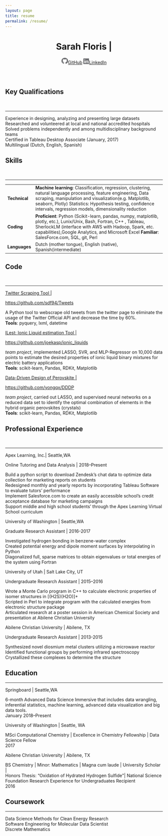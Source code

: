 ```yaml
---
layout: page
title: resume
permalink: /resume/
---
```

<head>
  <title>Sarah Floris, M.S. </title>
</head>
<body>
  <header class="header-details">
    <h1 class="name">Sarah Floris | </h1>
      <article>
        <a href="https://github.com/sdf94" target="_blank"><img src="./img/gh_icon.png" alt="github icon" width="21" height="21">GitHub</a>
        <a href="https://www.linkedin.com/in/sarah-floris/" target="_blank"><img src="./img/in_icon.png" alt="linkedin icon" width="18" height="18">LinkedIn</a>
      </article><br>
  </header>
  <section>
    <h2>Key Qualifications </h2><br><hr>
      <p>Experience in designing, analyzing and presenting large datasets <br /> Researched and volunteered at local and national accredited hospitals <br /> 
 Solved problems independently and among multidisciplinary background teams<br /> 
 Certified in Tableau Desktop Associate (January, 2017)<br /> 
 Multilingual (Dutch, English, Spanish) </p>
    <h2>Skills</h2><br><hr> 
    <table style="width:100%">
  <tr>
    <td><b>Technical</b></td>
    <td><b>Machine learning</b>: Classification, regression, clustering, natural language processing, feature engineering, Data scraping, manipulation and visualization(e.g. Matplotlib, seaborn, Plotly)
Statistics: Hypothesis testing, confidence intervals, regression models, dimensionality reduction
</td>
  </tr>
  <tr>
    <td><b>Coding</b></td>
    <td><b>Proficient</b>: Python (Scikit-learn, pandas, numpy, matplotlib, plotly, etc.), Lunix/Unix, Bash, Fortran, C++ , Tableau, SherlockLM (interface with AWS with Hadoop, Spark, etc. capabilities),Google Analytics, and Microsoft Excel
    <b>Familiar</b>: SalesForce.com, SQL, git, Perl</td>
  </tr>
  <tr>
    <td><b>Languages</b></td>
    <td>Dutch (mother tongue), English (native), Spanish(intermediate)</td>
  </tr>
</table>
    <h2>Code</h2><br><hr>
    <a href="https://github.com/sdf94/Tweets" target="_blank"> Twitter Scraping Tool | <p>https://github.com/sdf94/Tweets</p></a>
      <p> A Python tool to webscrape old tweets from the twitter page to eliminate the usage of the Twitter Official API and decrease the time by 60%. <br> <b>Tools</b>: pyquery, lxml, datetime
</p>
      <a href="https://github.com/joekasp/ionic_liquids" target="_blank">ILest: Ionic Liquid estimation Tool | <p>https://github.com/joekasp/ionic_liquids</p></a>
      <p> <em>team project</em>, implemented LASSO, SVR, and MLP-Regressor on 10,000 
data points to estimate the desired properties of ionic liquid binary mixtures for electric battery applications <br> <b>Tools</b>: scikit-learn, Pandas, RDKit, Matplotlib
</p>
      <a href="https://github.com/yongqx/DDDP" target="_blank">Data-Driven Design of Perovskite | <p>https://github.com/yongqx/DDDP</p></a>
      <p> <em>team project</em>, carried out LASSO, and supervised neural networks on a reduced data set to identify the optimal combination of elements in the hybrid organic perovskites (crystals) <br>
<b>Tools</b>: scikit-learn, Pandas, RDKit, Matplotlib
</p>
    <h2>Professional Experience</h2><br><hr>
      <p>Apex Learning, Inc.| <span>Seattle,WA</span></p>
        <p>Online Tutoring and Data Analysis | 2018–Present </p>
        <p>Build a python script to download Zendesk’s chat data to optimize data collection for marketing reports on students <br> Redesigned monthly and yearly reports by incorporating Tableau Software to evaluate tutors’ performance <br> Implement Salesforce.com to create an easily accessible school’s credit acceptance database for marketing campaigns <br> Support middle and high school students’ through the Apex Learning Virtual School curriculum <br></p>
      <p>University of Washington | <span>Seattle,WA</span></p>
        <p>Graduate Research Assistant | 2016-2017</p>
      <p> Investigated hydrogen bonding in benzene-water complex <br> Created potential energy and dipole moment surfaces by interpolating in Python <br> Diagonalized full, sparse matrices to obtain eigenvalues or total energies of the system using Fortran </p>
      <p> University of Utah | <span>Salt Lake City, UT</span></p>
        <p>Undergraduate Research Assistant | 2015–2016</p>
      <p> Wrote a Monte Carlo program in C++ to calculate electronic properties of isomer structures in [(H2S)(H2O)]+ <br> Scripted in Perl to integrate program with the calculated energies from electronic structure package <br> Articulated research at a poster session in American Chemical Society and presentation at Abilene Christian University </p>
      <p>Abilene Christian University | <span>Abilene, TX</span></p>
        <p>Undergraduate Research Assistant | 2013-2015</p>
      <p> Synthesized novel diosmium metal clusters utilizing a microwave reactor <br>Identified functional groups by performing infrared spectroscopy <br> Crystallized these complexes to determine the structure </p>
<h2>Education</h2><hr>
          <p>Springboard | <span>Seattle,WA</span></p>
          <p>6-month Advanced Data Science Immersive that includes data wrangling, inferential statistics, machine learning, advanced data visualization and big data tools.  <br>January 2018–Present</p>
          <p>University of Washington | <span>Seattle, WA</span></p>
          <p>MSci Computational Chemistry | Excellence in Chemistry Fellowship | Data Science Fellow <br>2017</p>
          <p>Abilene Christian University | <span >Abilene, TX </span></p>
          <p>BS Chemistry | Minor: Mathematics | Magna cum laude | University Scholar | <br>
          Honors Thesis: “Oxidation of Hydrated Hydrogen Sulfide"| National Science Foundation Research Experience for Undergraduates Recipient<br>2016</p>
</p>
<h2>Coursework</h2><hr>
      <p>Data Science Methods for Clean Energy Research <br>
        Software Engineering for Molecular Data Scientist <br>
        Discrete Mathematics
      </p>
  </section>


</body>